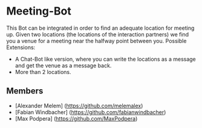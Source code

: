 # Meeting-Bot
This Bot can be integrated in order to find an adequate location for meeting up. Given two locations (the locations of the interaction partners) we find you a venue for a meeting near the halfway point between you. 
Possible Extensions:
* A Chat-Bot like version, where you can write the locations as a message and get the venue as a message back.
* More than 2 locations.

## Members
* [Alexander Melem] (https://github.com/melemalex)
* [Fabian Windbacher] (https://github.com/fabianwindbacher)
* [Max Podpera] (https://github.com/MaxPodpera)